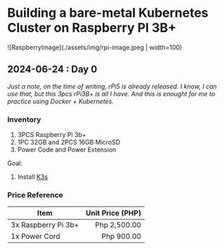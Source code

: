 # Building a bare-metal Kubernetes Cluster on Raspberry PI 3B+

![RaspberryImage](./assets/img/rpi-image.jpeg | width=100)

## 2024-06-24 : Day 0
_Just a note, on the time of writing, rPi5 is already released. I know, I can use that, but this 3pcs rPi3B+ is all I have. And this is enought for me to practice using Docker + Kubernetes._

### Inventory

1. 3PCS Raspberry Pi 3b+
2. 1PC 32GB and 2PCS 16GB MicroSD
3. Power Code and Power Extension

Goal:

1. Install [K3s](https://k3s.io)

### Price Reference

| Item                | Unit Price (PHP) |
| ------------------- | ----------------:|
| 3x Raspberry Pi 3b+ | Php 2,500.00     |
| 1x Power Cord       | Php 900.00       |
